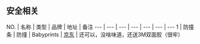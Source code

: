安全相关
---

NO. | 名称 | 类型 | 品牌 | 地址 | 备注
--- | --- | --- | --- | --- | --- | ---
1 | 防撞条 | 防撞 | Babyprints | [京东](http://item.jd.com/1573900.html) | 还可以，没啥味道，还送3M双面胶（很牢） 